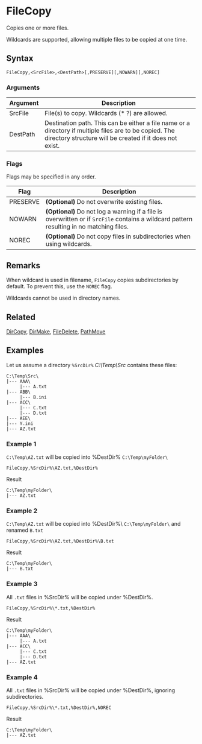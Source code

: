 # FileCopy

Copies one or more files.

Wildcards are supported, allowing multiple files to be copied at one time.

## Syntax

```pebakery
FileCopy,<SrcFile>,<DestPath>[,PRESERVE][,NOWARN][,NOREC]
```

### Arguments

| Argument | Description |
| --- | --- |
| SrcFile | File(s) to copy. Wildcards (* ?) are allowed. |
| DestPath | Destination path. This can be either a file name or a directory if multiple files are to be copied. The directory structure will be created if it does not exist. |

### Flags

Flags may be specified in any order.

| Flag | Description |
| --- | --- |
| PRESERVE | **(Optional)** Do not overwrite existing files. |
| NOWARN | **(Optional)** Do not log a warning if a file is overwritten or if `SrcFile` contains a wildcard pattern resulting in no matching files. |
| NOREC | **(Optional)** Do not copy files in subdirectories when using wildcards. |

## Remarks

When wildcard is used in filename, `FileCopy` copies subdirectories by default. To prevent this, use the `NOREC` flag.

Wildcards cannot be used in directory names.

## Related

[DirCopy](./DirCopy.md), [DirMake](./DirMake.md), [FileDelete](./FileDelete.md), [PathMove](./PathMove.md)

## Examples

Let us assume a directory `%SrcDir%` _C:\Temp\Src_ contains these files:

```pebakery
C:\Temp\Src\
|--- AAA\
     |--- A.txt
|--- ABB\
     |--- B.ini
|--- ACC\
     |--- C.txt
     |--- D.txt
|--- AEE\
|--- Y.ini
|--- AZ.txt
```

### Example 1

`C:\Temp\AZ.txt` will be copied into %DestDir% `C:\Temp\myFolder\`

```pebakery
FileCopy,%SrcDir%\AZ.txt,%DestDir%
```

Result

```pebakery
C:\Temp\myFolder\
|--- AZ.txt
```

### Example 2

`C:\Temp\AZ.txt` will be copied into %DestDir%\ `C:\Temp\myFolder\` and renamed `B.txt`

```pebakery
FileCopy,%SrcDir%\AZ.txt,%DestDir%\B.txt
```

Result

```pebakery
C:\Temp\myFolder\
|--- B.txt
```

### Example 3

All `.txt` files in %SrcDir% will be copied under %DestDir%.

```pebakery
FileCopy,%SrcDir%\*.txt,%DestDir%
```

Result

```pebakery
C:\Temp\myFolder\
|--- AAA\
     |--- A.txt
|--- ACC\
     |--- C.txt
     |--- D.txt
|--- AZ.txt
```

### Example 4

All `.txt` files in %SrcDir% will be copied under %DestDir%, ignoring subdirectories.

```pebakery
FileCopy,%SrcDir%\*.txt,%DestDir%,NOREC
```

Result

```pebakery
C:\Temp\myFolder\
|--- AZ.txt
```
